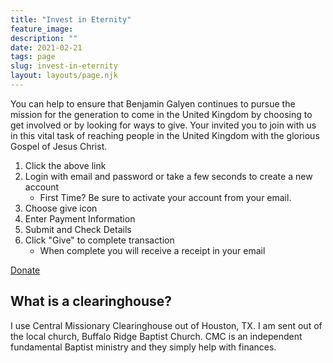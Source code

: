 ```yaml
---
title: "Invest in Eternity"
feature_image: 
description: ""
date: 2021-02-21
tags: page
slug: invest-in-eternity
layout: layouts/page.njk
---
```


You can help to ensure that Benjamin Galyen continues to pursue the mission for the generation to come in the United Kingdom by choosing to get involved or by looking for ways to give. Your invited you to join with us in this vital task of reaching people in the United Kingdom with the glorious Gospel of Jesus Christ.

1. Click the above link
2. Login with email and password or take a few seconds to create a new account
    * First Time? Be sure to activate your account from your email.
3. Choose give icon
4. Enter Payment Information
5. Submit and Check Details
6. Click "Give" to complete transaction
    * When complete you will receive a receipt in your email

<p><a target="_blank" href="https://www.myclickandgive.com/login.php?id=26">Donate</a></p>

## What is a clearinghouse?

I use Central Missionary Clearinghouse out of Houston, TX.  I am sent out of the local church, Buffalo Ridge Baptist Church.  CMC is an independent fundamental Baptist ministry and they simply help with finances.
